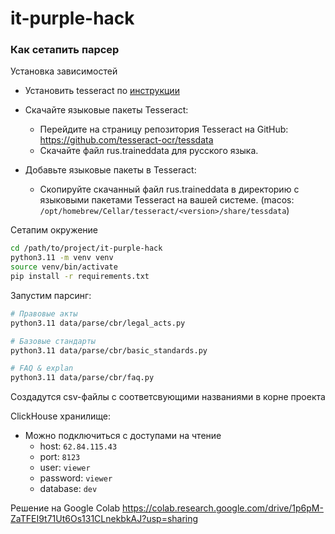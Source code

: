 # it-purple-hack


### Как сетапить парсер
Установка зависимостей

- Установить tesseract по [инструкции](https://textract.readthedocs.io/en/stable/installation.html)

- Скачайте языковые пакеты Tesseract:
    - Перейдите на страницу репозитория Tesseract на GitHub: https://github.com/tesseract-ocr/tessdata
    - Скачайте файл rus.traineddata для русского языка.
- Добавьте языковые пакеты в Tesseract:
    - Скопируйте скачанный файл rus.traineddata в директорию с языковыми пакетами Tesseract на вашей системе. (macos: `/opt/homebrew/Cellar/tesseract/<version>/share/tessdata`)

Сетапим окружение

```bash
cd /path/to/project/it-purple-hack
python3.11 -m venv venv
source venv/bin/activate
pip install -r requirements.txt
```

Запустим парсинг:
```bash
# Правовые акты
python3.11 data/parse/cbr/legal_acts.py

# Базовые стандарты
python3.11 data/parse/cbr/basic_standards.py

# FAQ & explan
python3.11 data/parse/cbr/faq.py
```
Создадутся csv-файлы с соответсвующими названиями в корне проекта

ClickHouse хранилище:
- Можно подключиться с доступами на чтение
  - host: `62.84.115.43`
  - port: `8123`
  - user: `viewer`
  - password: `viewer`
  - database: `dev`

Решение на Google Colab
https://colab.research.google.com/drive/1p6pM-ZaTFEI9t71Ut6Os131CLnekbkAJ?usp=sharing
